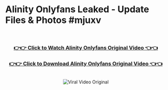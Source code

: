 # Alinity Onlyfans Leaked - Update Files & Photos #mjuxv


<br>
<div align="center">
<h3><a href="https://links2leaks.com/alinity" rel="nofollow">👉👉 Click to Watch Alinity Onlyfans Original Video 👈👈</a></h3>
<h3><a href="https://links2leaks.com/alinity" rel="nofollow">👉👉 Click to Download Alinity Onlyfans Original Video 👈👈</a></h3>
<br>
<a href="https://links2leaks.com/alinity" rel="nofollow"><img src="https://i.ibb.co/Gkj2r4b/banner.png" alt="Viral Video Original" style="max-width: 100%; display: inline-block;" data-target="animated-image.originalImage"></a>
</div>